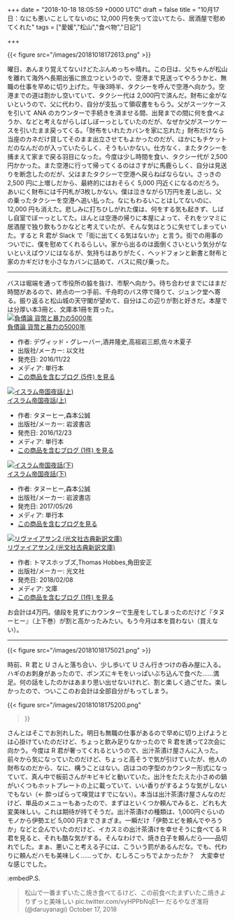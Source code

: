 
+++
date = "2018-10-18 18:05:59 +0000 UTC"
draft = false
title = "10月17日：なにも悪いことしてないのに 12,000 円を失って泣いてたら、居酒屋で慰めてくれた"
tags = ["愛媛","松山","食べ物","日記"]

+++


{{< figure src="/images/20181018172613.png"  >}}

曜日、あんまり覚えてないけどたぶんめっちゃ晴れ。この日は、父ちゃんが松山を離れて海外へ長期出張に旅立つというので、空港まで見送ってやろうかと、無職の仕事を早めに切り上げた。午後3時半、タクシーを呼んで空港へ向かう。空港までの道は割かし空いていて、タクシー代は 2,000円で済んだ。財布に金がないというので、父に代わり、自分が支払って領収書をもらう。父がスーツケースを引いて ANA のカウンターで手続きを済ませる間、出発までの間に何を食べようか、などと考えながらしばしぼーっとしていたのだが、なぜか父がスーツケースを引いたまま戻ってくる。「財布をいれたカバンを家に忘れた」財布だけなら当座のカネだけ貸してそのまま出立させてもよかったのだが、ほかにもチケットだのなんだのが入っていたらしく、そうもいかない。仕方なく、またタクシーを捕まえて家まで戻る羽目になった。今度は少し時間を食い、タクシー代が 2,500 円かかった。また空港に行って帰ってくるのはさすがに馬鹿らしく、自分は見送りを断念したのだが、父はまたタクシーで空港へ戻らねばならない。さっきの 2,500 円に上増しだから、最終的にはおそらく 5,000 円近くになるのだろう。あいにく財布には千円札が3枚しかない。僕は泣きながら1万円を差し出し、父の乗ったタクシーを空港へ追い払った。なにもわるいことはしてないのに、12,000 円も消えた。悲しみに打ちひしがれた僕は、何をする気も起きず、しばし自室でぼーっとしてた。ほんとは空港の帰りに本屋によって、それをツマミに居酒屋で独り飲もうかなどと考えていたが、そんな気はとうに失せてしまっていた。すると R 君が Slack で「街に出てくる気はないか」と言う。街での用事のついでに、僕を慰めてくれるらしい。家から出るのは面倒くさいという気分がないといえばウソにはなるが、気持ちはありがたく、ヘッドフォンと新書と財布と家のカギだけを小さなカバンに詰めて、バスに飛び乗った。<hr/>バスは堀端を通って市役所の脇を抜け、市駅へ向かう。待ち合わせまでにはまだ時間があるので、終点の一つ手前、千舟町のバス停で降りて、ジュンク堂へ寄る。振り返ると松山城の天守閣が望めて、自分はこの辺りが割と好きだ。本屋では分厚い本3冊と、文庫本1冊を買った。<div class="hatena-asin-detail"><a href="http://www.amazon.co.jp/exec/obidos/ASIN/475310334X/bestylesnet-22/"><img src="https://images-fe.ssl-images-amazon.com/images/I/51j4pFloR2L._SL160_.jpg" class="hatena-asin-detail-image" alt="負債論 貨幣と暴力の5000年" title="負債論 貨幣と暴力の5000年"/></a><div class="hatena-asin-detail-info"><a href="http://www.amazon.co.jp/exec/obidos/ASIN/475310334X/bestylesnet-22/">負債論 貨幣と暴力の5000年</a><ul><li><span class="hatena-asin-detail-label">作者:</span> デヴィッド・グレーバー,酒井隆史,高祖岩三郎,佐々木夏子</li><li><span class="hatena-asin-detail-label">出版社/メーカー:</span> 以文社</li><li><span class="hatena-asin-detail-label">発売日:</span> 2016/11/22</li><li><span class="hatena-asin-detail-label">メディア:</span> 単行本</li><li><a href="http://d.hatena.ne.jp/asin/475310334X/bestylesnet-22" target="_blank">この商品を含むブログ (5件) を見る</a></li></ul></div><div class="hatena-asin-detail-foot"></div></div><div class="hatena-asin-detail"><a href="http://www.amazon.co.jp/exec/obidos/ASIN/4000611720/bestylesnet-22/"><img src="https://images-fe.ssl-images-amazon.com/images/I/51tDWOBc9iL._SL160_.jpg" class="hatena-asin-detail-image" alt="イスラム帝国夜話(上)" title="イスラム帝国夜話(上)"/></a><div class="hatena-asin-detail-info"><a href="http://www.amazon.co.jp/exec/obidos/ASIN/4000611720/bestylesnet-22/">イスラム帝国夜話(上)</a><ul><li><span class="hatena-asin-detail-label">作者:</span> タヌーヒー,森本公誠</li><li><span class="hatena-asin-detail-label">出版社/メーカー:</span> 岩波書店</li><li><span class="hatena-asin-detail-label">発売日:</span> 2016/12/23</li><li><span class="hatena-asin-detail-label">メディア:</span> 単行本</li><li><a href="http://d.hatena.ne.jp/asin/4000611720/bestylesnet-22" target="_blank">この商品を含むブログ (1件) を見る</a></li></ul></div><div class="hatena-asin-detail-foot"></div></div><div class="hatena-asin-detail"><a href="http://www.amazon.co.jp/exec/obidos/ASIN/4000611739/bestylesnet-22/"><img src="https://images-fe.ssl-images-amazon.com/images/I/51BTpU%2Bn9oL._SL160_.jpg" class="hatena-asin-detail-image" alt="イスラム帝国夜話(下)" title="イスラム帝国夜話(下)"/></a><div class="hatena-asin-detail-info"><a href="http://www.amazon.co.jp/exec/obidos/ASIN/4000611739/bestylesnet-22/">イスラム帝国夜話(下)</a><ul><li><span class="hatena-asin-detail-label">作者:</span> タヌーヒー,森本公誠</li><li><span class="hatena-asin-detail-label">出版社/メーカー:</span> 岩波書店</li><li><span class="hatena-asin-detail-label">発売日:</span> 2017/05/26</li><li><span class="hatena-asin-detail-label">メディア:</span> 単行本</li><li><a href="http://d.hatena.ne.jp/asin/4000611739/bestylesnet-22" target="_blank">この商品を含むブログを見る</a></li></ul></div><div class="hatena-asin-detail-foot"></div></div><div class="hatena-asin-detail"><a href="http://www.amazon.co.jp/exec/obidos/ASIN/433475371X/bestylesnet-22/"><img src="https://images-fe.ssl-images-amazon.com/images/I/419JatoJQqL._SL160_.jpg" class="hatena-asin-detail-image" alt="リヴァイアサン2 (光文社古典新訳文庫)" title="リヴァイアサン2 (光文社古典新訳文庫)"/></a><div class="hatena-asin-detail-info"><a href="http://www.amazon.co.jp/exec/obidos/ASIN/433475371X/bestylesnet-22/">リヴァイアサン2 (光文社古典新訳文庫)</a><ul><li><span class="hatena-asin-detail-label">作者:</span> トマスホッブズ,Thomas Hobbes,角田安正</li><li><span class="hatena-asin-detail-label">出版社/メーカー:</span> 光文社</li><li><span class="hatena-asin-detail-label">発売日:</span> 2018/02/08</li><li><span class="hatena-asin-detail-label">メディア:</span> 文庫</li><li><a href="http://d.hatena.ne.jp/asin/433475371X/bestylesnet-22" target="_blank">この商品を含むブログ (1件) を見る</a></li></ul></div><div class="hatena-asin-detail-foot"></div></div>お会計は4万円。値段を見ずにカウンターで生産をしてしまったのだけど『タヌーヒー』（上下巻）が割と高かったみたい。もう今月は本を買わない（買えない）。<hr/>

{{< figure src="/images/20181018175021.png"  >}}

時前、R 君と U さんと落ち合い、少し歩いて U さん行きつけの呑み屋に入る。ハギのお刺身があったので、ポンズにキモをいっぱいぶち込んで食べた……満足。何の話をしたのかはあまり思い出せないけれど、割と楽しく過ごせた。楽しかったので、ついここのお会計は全部自分がもってしまう。

{{< figure src="/images/20181018175200.png"  

>}}

 さんとはそこでお別れした。明日も無職の仕事があるので早めに切り上げようとは心掛けていたのだけど、ちょっと飲み足りなかったので R 君を誘って2次会に向かう。今度は R 君が奢ってくれるというので、出汁茶漬け屋さんに入った。前々から気になっていたのだけど、ちょっと高そうで気が引けていたが、他人の財布なのだから、なに、構うことはない。店はコの字型のカウンター形式になっていて、真ん中で板前さんがキビキビと動いていた。出汁をたたえた小さめの鍋がいくつもホットプレートの上に載っていて、いい香りがするような気がしないでもない（← 酔っぱらって嗅覚はすでにない）。本当は出汁茶漬け屋さんなのだけど、単品のメニューもあったので、まずはといくつか頼んでみると、どれも大変美味しい。これは期待が持てそうだ。出汁茶漬けの種類は、1,000円ぐらいのモノから伊勢エビ 5,000 円までさまざま。一瞬だけ「伊勢エビを頼んでやろうか」などと企んでいたのだけど、イカスミの出汁茶漬けを幸せそうに食べてる R 君を見ると、それも酷な気がする。そんなわけで、焼き白子を頼んだら――品切れでした。まぁ、悪いこと考える子には、こういう罰があるんだな。でも、代わりに頼んだハモも美味しく……ってか、むしろこっちでよかったか？　大変幸せな感じでした。<script>    window.twttr = (function(d, s, id) {        var js, fjs = d.getElementsByTagName(s)[0],            t = window.twttr || {};        if (d.getElementById(id)) return t;        js = d.createElement(s);        js.id = id;        js.src = "https://platform.twitter.com/widgets.js";        fjs.parentNode.insertBefore(js, fjs);        t._e = [];        t.ready = function(f) {            t._e.push(f);        };        return t;    }(document, "script", "twitter-wjs"));</script>

<script>    twttr.ready(function (twttr) {        var el = document.getElementsByClassName('twitter-syntax-tweet-id-1052858635166990337');        for (var i=0;i<el.length;i++) {            if (!!el[i].getAttribute('data-is-tweet-loaded')){                continue;            }            el[i].setAttribute('data-is-tweet-loaded', '1');            twttr.widgets.createTweet('1052858635166990337',el[i],{});        }    });</script>

<div class="twitter-syntax-tweet-id-1052858635166990337"></div>:embedP.S.

>松山で一番まずいたこ焼き食べてるけど、この前食べたまずいたこ焼きよりずっと美味しい pic.twitter.com/vyHPPbNqE1— だるやなぎ准将 (@daruyanagi) October 17, 2018 <script async="" src="https://platform.twitter.com/widgets.js" charset="utf-8"></script>

 



